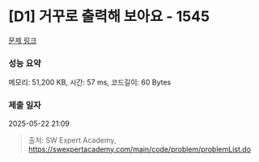 # [D1] 거꾸로 출력해 보아요 - 1545 

[문제 링크](https://swexpertacademy.com/main/code/problem/problemDetail.do?contestProbId=AV2gbY0qAAQBBAS0) 

### 성능 요약

메모리: 51,200 KB, 시간: 57 ms, 코드길이: 60 Bytes

### 제출 일자

2025-05-22 21:09



> 출처: SW Expert Academy, https://swexpertacademy.com/main/code/problem/problemList.do